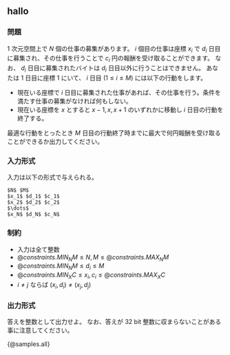 ## hallo

### 問題

$1$ 次元空間上で $N$ 個の仕事の募集があります。 $i$ 個目の仕事は座標 $x_i$ で $d_i$ 日目に募集され、その仕事を行うことで $c_i$ 円の報酬を受け取ることができます。 なお、 $d_i$ 日目に募集されたバイトは $d_i$ 日目以外に行うことはできません。
あなたは $1$ 日目に座標 $1$ にいて、 $i$ 日目 $(1 \leq i \leq M)$ には以下の行動をします。

- 現在いる座標で $i$ 日目に募集された仕事があれば、その仕事を行う。条件を満たす仕事の募集がなければ何もしない。
- 現在いる座標を $x$ とすると $x - 1, x, x + 1$ のいずれかに移動し $i$ 日目の行動を終了する。

最適な行動をとったとき $M$ 日目の行動終了時までに最大で何円報酬を受け取ることができるか出力してください。

### 入力形式
入力は以下の形式で与えられる。

```
$N$ $M$
$x_1$ $d_1$ $c_1$
$x_2$ $d_2$ $c_2$
$\dots$
$x_N$ $d_N$ $c_N$
```

### 制約

- 入力は全て整数
- ${@constraints.MIN_NM} \leq N,M \leq {@constraints.MAX_NM}$
- ${@constraints.MIN_NM} \leq d_i \leq M$
- ${@constraints.MIN_XC} \leq x_i, c_i \leq {@constraints.MAX_XC}$
- $i \neq j$ ならば $(x_i, d_i) \neq (x_j, d_j)$


### 出力形式

答えを整数として出力せよ。
なお、答えが $32$ bit 整数に収まらないことがある事に注意してください。

{@samples.all}
